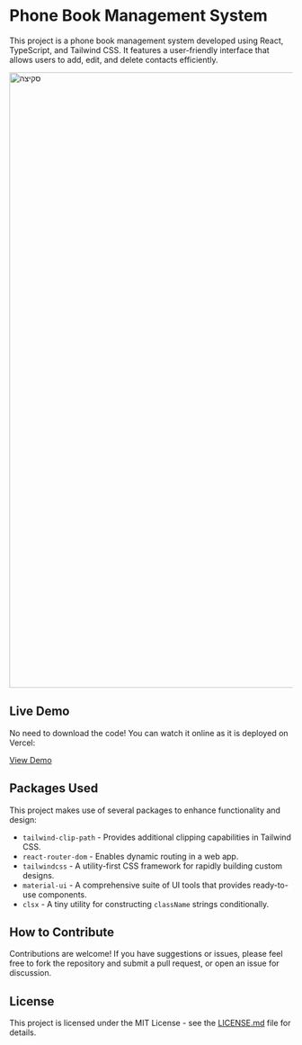 

# Phone Book Management System

This project is a phone book management system developed using React, TypeScript, and Tailwind CSS. It features a user-friendly interface that allows users to add, edit, and delete contacts efficiently.


<img width="1094" alt="סקיצה" src="https://github.com/rcanaan/phone-book-platform/assets/58044154/c1764de7-aae8-471e-99d8-051a113c366f">



## Live Demo

No need to download the code! You can watch it online as it is deployed on Vercel:

[View Demo](https://phone-book-platform.vercel.app/)

## Packages Used

This project makes use of several packages to enhance functionality and design:

- `tailwind-clip-path` - Provides additional clipping capabilities in Tailwind CSS.
- `react-router-dom` - Enables dynamic routing in a web app.
- `tailwindcss` - A utility-first CSS framework for rapidly building custom designs.
- `material-ui` - A comprehensive suite of UI tools that provides ready-to-use components.
- `clsx` - A tiny utility for constructing `className` strings conditionally.

## How to Contribute

Contributions are welcome! If you have suggestions or issues, please feel free to fork the repository and submit a pull request, or open an issue for discussion.

## License

This project is licensed under the MIT License - see the [LICENSE.md](LICENSE) file for details.
